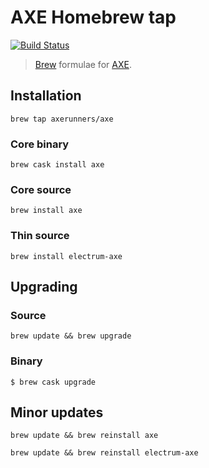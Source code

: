 # AXE Homebrew tap
[![Build Status](https://travis-ci.com/AXErunners/homebrew-axe.svg?branch=master)](https://travis-ci.com/AXErunners/homebrew-axe)

> [Brew](https://github.com/Homebrew) formulae for [AXE](https://github.com/AXErunners/axe).

## Installation
```
brew tap axerunners/axe
```

### Core binary
```
brew cask install axe
```

### Core source
```
brew install axe
```

### Thin source
```
brew install electrum-axe
```

## Upgrading
### Source
```
brew update && brew upgrade
```
### Binary
```
$ brew cask upgrade
```

## Minor updates
```
brew update && brew reinstall axe
```

```
brew update && brew reinstall electrum-axe
```
